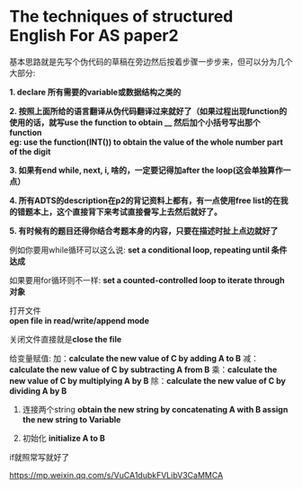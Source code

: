 #  The techniques of structured English For AS paper2


基本思路就是先写个伪代码的草稿在旁边然后按着步骤一步步来，但可以分为几个大部分:

**1. declare 所有需要的variable或数据结构之类的**
  
**2. 按照上面所给的语言翻译从伪代码翻译过来就好了（如果过程出现function的使用的话，就写use the function to obtain __ 然后加个小括号写出那个function<br> 
     eg: use the function(INT()) to obtain the value of the whole number part of the digit**
  
**3. 如果有end while, next, i, 啥的，一定要记得加after the loop(这会单独算作一点）**

**4. 所有ADTS的description在p2的背记资料上都有，有一点使用free list的在我的错题本上，这个直接背下来考试直接誊写上去然后就好了。**

**5. 有时候有的题目还得你结合考题本身的内容，只要在描述时扯上点边就好了**
<br>


例如你要用while循环可以这么说:
**set a conditional loop, repeating until 条件达成**



如果要用for循环则不一样:
**set a counted-controlled loop to iterate through 对象**



打开文件<br>
**open file in read/write/append mode**


关闭文件直接就是**close the file**


给变量赋值:
加：**calculate the new value of C by adding A to B**
减：**calculate the new value of C by subtracting A from B**
乘：**calculate the new value of C by multiplying A by B**
除：**calculate the new value of C by dividing A by B**

1. 连接两个string
**obtain the new string by concatenating A with B
assign the new string to Variable**

2. 初始化
**initialize A to B**


if就照常写就好了


https://mp.weixin.qq.com/s/VuCA1dubkFVLibV3CaMMCA
